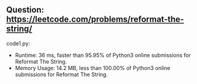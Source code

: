 ## Question: https://leetcode.com/problems/reformat-the-string/

code1.py:
* Runtime: 36 ms, faster than 95.95% of Python3 online submissions for Reformat The String.
* Memory Usage: 14.2 MB, less than 100.00% of Python3 online submissions for Reformat The String.